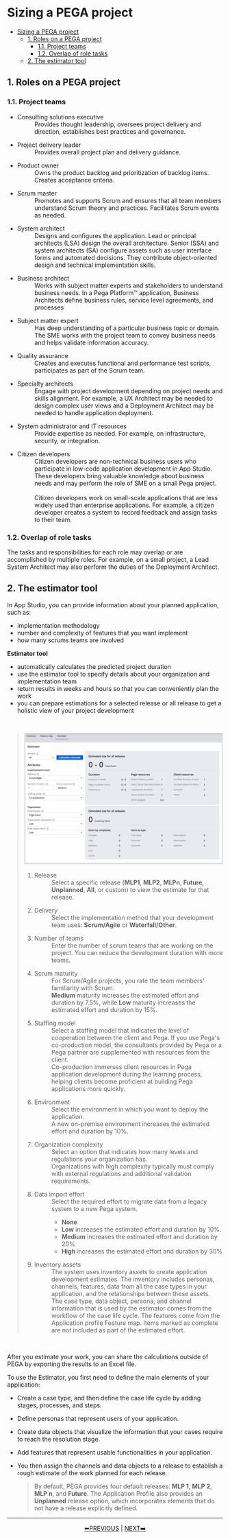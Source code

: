 # Sizing a PEGA project

- [Sizing a PEGA project](#sizing-a-pega-project)
    - [1. Roles on a PEGA project](#1-roles-on-a-pega-project)
        - [1.1. Project teams](#11-project-teams)
        - [1.2. Overlap of role tasks](#12-overlap-of-role-tasks)
    - [2. The estimator tool](#2-the-estimator-tool)

## 1. Roles on a PEGA project

### 1.1. Project teams

- <dl><dt>Consulting solutions executive</dt>
    <dd>Provides thought leadership, oversees project delivery and direction, establishes best practices and governance.</dd></dl>
- <dl><dt>Project delivery leader</dt>
    <dd>Provides overall project plan and delivery guidance.</dd></dl>
- <dl><dt>Product owner</dt>
    <dd>Owns the product backlog and prioritization of backlog items. Creates acceptance criteria.</dd></dl>
- <dl><dt>Scrum master</dt>
    <dd>Promotes and supports Scrum and ensures that all team members understand Scrum theory and practices. Facilitates Scrum events as needed.</dd></dl>
- <dl><dt>System architect</dt>
    <dd>Designs and configures the application. Lead or principal architects (LSA) design the overall architecture. Senior (SSA) and system architects (SA) configure assets such as user interface forms and automated decisions. They contribute object-oriented design and technical implementation skills.</dd></dl>
- <dl><dt>Business architect</dt>
    <dd>Works with subject matter experts and stakeholders to understand business needs. In a Pega Platform™ application, Business Architects define business rules, service level agreements, and processes</dd></dl>
- <dl><dt>Subject matter expert</dt>
    <dd>Has deep understanding of a particular business topic or domain. The SME works with the project team to convey business needs and helps validate information accuracy.</dd></dl>
- <dl><dt>Quality assurance</dt>
    <dd>Creates and executes functional and performance test scripts, participates as part of the Scrum team.</dd></dl>
- <dl><dt>Specialty architects</dt>
    <dd>Engage with project development depending on project needs and skills alignment. For example, a UX Architect may be needed to design complex user views and a Deployment Architect may be needed to handle application deployment.</dd></dl>
- <dl><dt>System administrator and IT resources</dt>
    <dd>Provide expertise as needed. For example, on infrastructure, security, or integration.</dd></dl>
- <dl><dt>Citizen developers</dt>
    <dd>Citizen developers are non-technical business users who participate in low-code application development in App Studio. These developers bring valuable knowledge about business needs and may perform the role of SME on a small Pega project.
    <br><br>
    Citizen developers work on small-scale applications that are less widely used than enterprise applications. For example, a citizen developer creates a system to record feedback and assign tasks to their team.</dd></dl>

### 1.2. Overlap of role tasks

The tasks and responsibilities for each role may overlap or are accomplished by multiple roles. For example, on a small project, a Lead System Architect may also perform the duties of the Deployment Architect.

## 2. The estimator tool

In App Studio, you can provide information about your planned application, such as:

- implementation methodology
- number and complexity of features that you want implement
- how many scrums teams are involved

**Estimator tool**

- automatically calculates the predicted project duration
- use the estimator tool to specify details about your organization and implementation team
- return results in weeks and hours so that you can conveniently plan the work
- you can prepare estimations for a selected release or all release to get a holistic view of your project development

<br>

> ![estimator tool](../resouces/../resources/estimator-tool.png)
> 
> 1. <dl><dt>Release</dt>
>     <dd>Select a specific release (<strong>MLP1</strong>, <strong>MLP2</strong>, <strong>MLPn</strong>, <strong>Future</strong>, <strong>Unplanned</strong>, <strong>All</strong>, or custom) to view the estimate for that release.</dd></dl>
> 2. <dl><dt>Delivery</dt>
>     <dd>Select the implementation method that your development team uses: <strong>Scrum/Agile</strong> or <strong>Waterfall/Other</strong>.</dd></dl>
> 3. <dl><dt>Number of teams</dt>
>     <dd>Enter the number of scrum teams that are working on the project. You can reduce the development duration with more teams.</dd></dl>
> 4. <dl><dt>Scrum maturity</dt>
>     <dd>For Scrum/Agile projects, you rate the team members' familiarity with Scrum.</dd>
>     <dd><strong>Medium</strong> maturity increases the estimated effort and duration by 7.5%, while <strong>Low</strong> maturity increases the estimated effort and duration by 15%.</dd></dl>
> 5. <dl><dt>Staffing model</dt>
>     <dd>Select a staffing model that indicates the level of cooperation between the client and Pega. If you use Pega's co-production model, the consultants provided by Pega or a Pega partner are supplemented with resources from the client.</dd>
>     <dd>Co-production immerses client resources in Pega application development during the learning process, helping clients become proficient at building Pega applications more quickly.</dd></dl>
> 6. <dl><dt>Environment</dt>
>     <dd>Select the environment in which you want to deploy the application.</dd>
>     <dd>A new on-premise environment increases the estimated effort and duration by 10%.</dd></dl>
> 7. <dl><dt>Organization complexity</dt>
>     <dd>Select an option that indicates how many levels and regulations your organization has.</dd>
>     <dd>Organizations with high complexity typically must comply with external regulations and additional validation requirements.</dd></dl>
> 8. <dl><dt>Data import effort</dt>
>     <dd>Select the required effort to migrate data from a legacy system to a new Pega system.</dd>
>     <dd><ul>
>     <li><strong>None</strong></li>
>     <li><strong>Low</strong> increases the estimated effort and duration by 10%.</li>
>     <li><strong>Medium</strong> increases the estimated effort and duration by 20%</li>
>     <li><strong>High</strong> increases the estimated effort and duration by 30%</li>
>     </ul></dd></dl>
> 9. <dl><dt>Inventory assets</dt>
>     <dd>The system uses inventory assets to create application development estimates. The inventory includes personas, channels, features, data from all the case types in your application, and the relationships between these assets.</dd>
>     <dd>The case type, data object, persona, and channel information that is used by the estimator comes from the workflow of the case life cycle. The features come from the Application profile Feature map. Items marked as complete are not included as part of the estimated effort.</dd></dl>

<br>

After you estimate your work, you can share the calculations outside of PEGA by exporting the results to an Excel file.

To use the Estimator, you first need to define the main elements of your application: 

- Create a case type, and then define the case life cycle by adding stages, processes, and steps.
- Define personas that represent users of your application.
- Create data objects that visualize the information that your cases require to reach the resolution stage.
- Add features that represent usable functionalities in your application.
- You then assign the channels and data objects to a release to establish a rough estimate of the work planned for each release.

    > By default, PEGA provides four default releases: **MLP 1**, **MLP 2**, **MLP n**, and **Future**. The Application Profile also provides an **Unplanned** release option, which incorporates elements that do not have a release explicitly defined.

---
<p align=center>
    <a href="[2.1] Managing application development.md">⬅️PREVIOUS</a>
    |
    <a href="[2.3] Adding optional actions to a workflow.md"> NEXT➡️</a>
</p>
